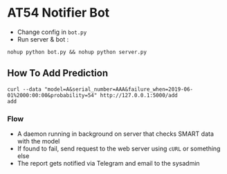 # AT54 Notifier Bot

* Change config in `bot.py`
* Run server & bot :

```
nohup python bot.py && nohup python server.py
```

## How To Add Prediction

```
curl --data "model=A&serial_number=AAA&failure_when=2019-06-01%2000:00:00&probability=54" http://127.0.0.1:5000/add
add
```

### Flow

* A daemon running in background on server that checks SMART data with the model
* If found to fail, send request to the web server using `cURL` or something else
* The report gets notified via Telegram and email to the sysadmin